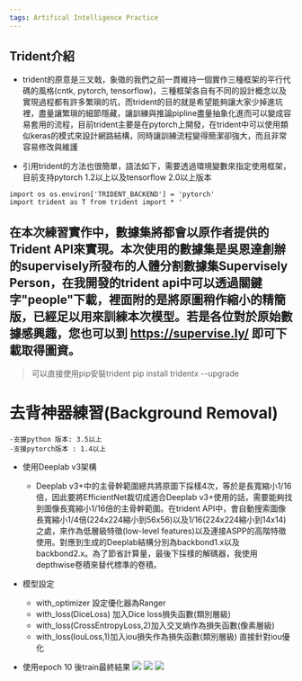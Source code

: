 ```yaml
---
tags: Artifical Intelligence Practice
---
```


## Trident介紹
* trident的原意是三叉戟，象徵的我們之前一貫維持一個實作三種框架的平行代碼的風格(cntk, pytorch, tensorflow)，三種框架各自有不同的設計概念以及實現過程都有許多繁瑣的坑，而trident的目的就是希望能夠讓大家少掉進坑裡，盡量讓繁瑣的細節隱藏，讓訓練與推論pipline盡量抽象化進而可以變成容易套用的流程，目前trident主要是在pytorch上開發，在trident中可以使用類似keras的模式來設計網路結構，同時讓訓練流程變得簡潔卻強大，而且非常容易修改與維護

* 引用trident的方法也很簡單，語法如下，需要透過環境變數來指定使用框架，目前支持pytorch 1.2以上以及tensorflow 2.0以上版本
```
import os os.environ['TRIDENT_BACKEND'] = 'pytorch' 
import trident as T from trident import * '
```


## 在本次練習實作中，數據集將都會以原作者提供的Trident API來實現。本次使用的數據集是吳恩達創辦的supervisely所發布的人體分割數據集Supervisely Person，在我開發的trident api中可以透過關鍵字"people"下載，裡面附的是將原圖稍作縮小的精簡版，已經足以用來訓練本次模型。若是各位對於原始數據感興趣，您也可以到 https://supervise.ly/ 即可下載取得圖資。

> 可以直接使用pip安裝trident pip install tridentx --upgrade

# 去背神器練習(Background Removal)
    -支援python 版本: 3.5以上
    -支援pytorch版本 : 1.4以上

* 使用Deeplab v3架構
    * Deeplab v3+中的主骨幹範圍總共將原圖下採樣4次，等於是長寬縮小1/16倍，因此要將EfficientNet裁切成適合Deeplab v3+使用的話，需要能夠找到圖像長寬縮小1/16倍的主骨幹範圍。在trident API中，會自動搜索圖像長寬縮小1/4倍(224x224縮小到56x56)以及1/16(224x224縮小到14x14)之處，來作為低層級特徵(low-level features)以及連接ASPP的高階特徵使用。對應到生成的Deeplab結構分別為backbond1.x以及backbond2.x。為了節省計算量，最後下採樣的解碼器，我使用depthwise卷積來替代標準的卷積。


* 模型設定
    * with_optimizer 設定優化器為Ranger
    * with_loss(DiceLoss) 加入Dice loss損失函數(類別層級)
    * with_loss(CrossEntropyLoss,2)加入交叉熵作為損失函數(像素層級)
    * with_loss(IouLoss,1)加入iou損失作為損失函數(類別層級) 直接針對iou優化


* 使用epoch 10 後train最終結果
![](https://i.imgur.com/kdKsssi.png)
![](https://i.imgur.com/IDEaCwD.png)
![](https://i.imgur.com/J9aQGKc.png)

